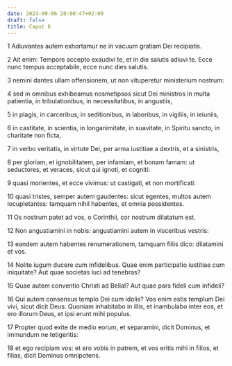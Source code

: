```yaml
---
date: 2024-09-06 20:00:47+02:00
draft: false
title: Caput 6
---
```





1 Adiuvantes autem exhortamur ne in vacuum gratiam Dei recipiatis.

2 Ait enim: Tempore accepto exaudivi te, et in die salutis adiuvi te. Ecce nunc tempus acceptabile, ecce nunc dies salutis.

3 nemini dantes ullam offensionem, ut non vituperetur ministerium nostrum:

4 sed in omnibus exhibeamus nosmetipsos sicut Dei ministros in multa patientia, in tribulationibus, in necessitatibus, in angustiis,

5 in plagis, in carceribus, in seditionibus, in laboribus, in vigiliis, in ieiuniis,

6 in castitate, in scientia, in longanimitate, in suavitate, in Spiritu sancto, in charitate non ficta,

7 in verbo veritatis, in virtute Dei, per arma iustitiae a dextris, et a sinistris,

8 per gloriam, et ignobilitatem, per infamiam, et bonam famam: ut seductores, et veraces, sicut qui ignoti, et cogniti:

9 quasi morientes, et ecce vivimus: ut castigati, et non mortificati:

10 quasi tristes, semper autem gaudentes: sicut egentes, multos autem locupletantes: tamquam nihil habentes, et omnia possidentes.

11 Os nostrum patet ad vos, o Corinthii, cor nostrum dilatatum est.

12 Non angustiamini in nobis: angustiamini autem in visceribus vestris:

13 eandem autem habentes renumerationem, tamquam filiis dico: dilatamini et vos.

14 Nolite iugum ducere cum infidelibus. Quae enim participatio iustitiae cum iniquitate? Aut quae societas luci ad tenebras?

15 Quae autem conventio Christi ad Belial? Aut quae pars fideli cum infideli?

16 Qui autem consensus templo Dei cum idolis? Vos enim estis templum Dei vivi, sicut dicit Deus: Quoniam inhabitabo in illis, et inambulabo inter eos, et ero illorum Deus, et ipsi erunt mihi populus.

17 Propter quod exite de medio eorum, et separamini, dicit Dominus, et immundum ne tetigeritis:

18 et ego recipiam vos: et ero vobis in patrem, et vos eritis mihi in filios, et filias, dicit Dominus omnipotens.

